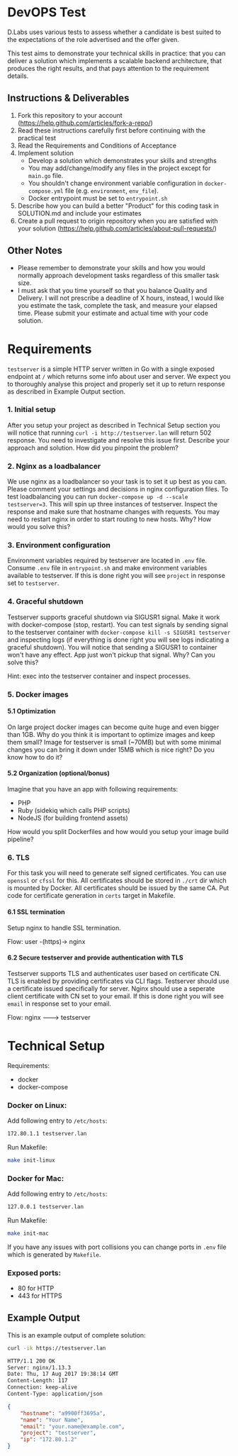 DevOPS Test
======================
D.Labs uses various tests to assess whether a candidate is best suited to the expectations of the role advertised and the offer given.

This test aims to demonstrate your technical skills in practice: that you can deliver a solution which implements a scalable backend architecture, that produces the right results, and that pays attention to the requirement details.

Instructions & Deliverables
---------------------------

1. Fork this repository to your account (https://help.github.com/articles/fork-a-repo/)
1. Read these instructions carefully first before continuing with the practical test
2. Read the Requirements and Conditions of Acceptance
3. Implement solution
    - Develop a solution which demonstrates your skills and strengths
    - You may add/change/modify any files in the project except for `main.go` file.
    - You shouldn't change environment variable configuration in `docker-compose.yml` file (e.g. `environment`, `env_file`).
    - Docker entrypoint must be set to `entrypoint.sh`
4. Describe how you can build a better "Product" for this coding task in SOLUTION.md and include your estimates
5. Create a pull request to origin repository when you are satisfied with your solution (https://help.github.com/articles/about-pull-requests/) 


Other Notes
-----------

- Please remember to demonstrate your skills and how you would  normally approach
development tasks regardless of this smaller task size.
- I must ask that you time yourself so that you balance Quality and Delivery. I will not prescribe a
deadline of X hours, instead, I would like you estimate the task, complete the task, and measure your elapsed time. Please submit your estimate and actual time with your code solution.


Requirements
================================

`testserver` is a simple HTTP server written in Go with a single exposed endpoint at `/` which returns some info about user and server. We expect you to thoroughly analyse this project and properly set it up to return response as described in Example Output section.

### 1. Initial setup
After you setup your project as described in Technical Setup section you will notice that running `curl -i http://testserver.lan` will return 502 response. You need to investigate and resolve this issue first. Describe your approach and solution. How did you pinpoint the problem?

### 2. Nginx as a loadbalancer
We use nginx as a loadbalancer so your task is to set it up best as you can. Please comment your settings and decisions in nginx configuration files. To test loadbalancing you can run `docker-compose up -d --scale testserver=3`. This will spin up three instances of testserver. Inspect the response and make sure that hostname changes with requests. You may need to restart nginx in order to start routing to new hosts. Why? How would you solve this?

### 3. Environment configuration
Environment variables required by testserver are located in `.env` file. Consume `.env` file in `entrypoint.sh` and make environment variables available to testserver. If this is done right you will see `project` in response set to `testserver`.

### 4. Graceful shutdown
Testserver supports graceful shutdown via SIGUSR1 signal. Make it work with docker-compose (stop, restart). You can test signals by sending signal to the testserver container with `docker-compose kill -s SIGUSR1 testserver` and inspecting logs (if everything is done right you will see logs indicating a graceful shutdown). You will notice that sending a SIGUSR1 to container won't have any effect. App just won't pickup that signal. Why? Can you solve this?

Hint: exec into the testserver container and inspect processes.

### 5. Docker images
#### 5.1 Optimization
On large project docker images can become quite huge and even bigger than 1GB.
Why do you think it is important to optimize images and keep them small?
Image for testserver is small (~70MB) but with some minimal changes you can bring it down under 15MB which is nice right? Do you know how to do it?

#### 5.2 Organization (optional/bonus)
Imagine that you have an app with following requirements:
- PHP
- Ruby (sidekiq which calls PHP scripts)
- NodeJS (for building frontend assets)

How would you split Dockerfiles and how would you setup your image build pipeline?

### 6. TLS
For this task you will need to generate self signed certificates. You can use `openssl` or `cfssl` for this. All certificates should be stored in `./crt` dir which is mounted by Docker. All certificates should be issued by the same CA. Put code for certificate generation in `certs` target in Makefile.

#### 6.1 SSL termination
Setup nginx to handle SSL termination.

Flow: user -(https)-> nginx

#### 6.2 Secure testserver and provide authentication with TLS
Testserver supports TLS and authenticates user based on certificate CN. TLS is enabled by providing certificates via CLI flags. Testserver should use a certificate issued specifically for server. Nginx should use a seperate client certificate with CN set to your email. If this is done right you will see `email` in response set to your email.

Flow: nginx ---> testserver

Technical Setup
===============

Requirements:
- docker
- docker-compose

### Docker on Linux:
Add following entry to `/etc/hosts`:
```bash
172.80.1.1 testserver.lan
```
Run Makefile:
```bash
make init-linux
```

### Docker for Mac:
Add following entry to `/etc/hosts`:
```bash
127.0.0.1 testserver.lan
```
Run Makefile:
```bash
make init-mac
```
If you have any issues with port collisions you can change ports in `.env` file which is generated by `Makefile`.

### Exposed ports:
- 80 for HTTP
- 443 for HTTPS

Example Output
--------------
This is an example output of complete solution:
```bash
curl -ik https://testserver.lan

HTTP/1.1 200 OK
Server: nginx/1.13.3
Date: Thu, 17 Aug 2017 19:38:14 GMT
Content-Length: 117
Connection: keep-alive
Content-Type: application/json
```
```json
{
    "hostname": "a9900ff3695a",
    "name": "Your Name",
    "email": "your.name@example.com",
    "project": "testserver",
    "ip": "172.80.1.2"
}
``` 
